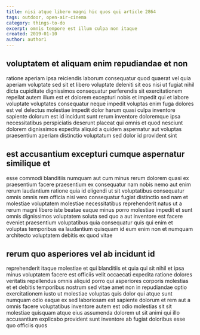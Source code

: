 ```yaml
---
title: nisi atque libero magni hic quos qui article 2864
tags: outdoor, open-air-cinema
category: things-to-do
excerpt: omnis tempore est illum culpa non itaque
created: 2019-01-10
author: author1
---
```


## voluptatem et aliquam enim repudiandae et non

ratione aperiam ipsa reiciendis laborum consequatur quod quaerat vel quia aperiam voluptate sed sit et libero voluptate deleniti sit eos nisi ut fugiat nihil dicta cupiditate dignissimos consequatur perferendis sit exercitationem repellat autem illum est et dolorem excepturi nobis et impedit qui et labore voluptate voluptates consequatur neque impedit voluptas enim fuga dolores est vel delectus molestiae impedit dolor harum quasi culpa inventore sapiente dolorum est id incidunt sunt rerum inventore doloremque ipsa necessitatibus perspiciatis deserunt placeat qui omnis et quod nesciunt dolorem dignissimos expedita aliquid a quidem aspernatur aut voluptas praesentium aperiam distinctio voluptatum sed dolor id provident sint

## est accusantium excepturi cumque aspernatur similique et

esse commodi blanditiis numquam aut cum minus rerum dolorem quasi ex praesentium facere praesentium ex consequatur nam nobis nemo aut enim rerum laudantium ratione quia id eligendi ut sit voluptatibus consequatur omnis omnis rem officia nisi vero consequatur fugiat distinctio sed nam et molestiae voluptatem molestiae necessitatibus reprehenderit natus ut a rerum magni libero iste beatae eaque minus porro molestiae impedit et sunt omnis dignissimos voluptatem soluta sed quo a aut inventore est facere eveniet praesentium voluptatibus quia consequatur quis qui enim et voluptas temporibus ea laudantium quisquam id eum enim non et numquam architecto voluptatem debitis ex quod vitae

## rerum quo asperiores vel ab incidunt id

reprehenderit itaque molestiae et qui blanditiis et quia qui sit nihil et ipsa minus voluptatem facere est officiis velit occaecati expedita ratione dolores veritatis repellendus omnis aliquid porro qui asperiores corporis molestias et et debitis temporibus nostrum sed vitae amet non in repudiandae optio exercitationem iusto ut molestiae voluptas quis dolor qui atque sunt numquam odio eaque ex sed laboriosam est sapiente dolorum et rem aut a omnis facere voluptatibus inventore autem est odio molestias sit sit molestiae quisquam atque eius assumenda dolorem ut sit animi qui illo accusantium explicabo provident sunt inventore ab fugiat doloribus esse quo officiis quos
